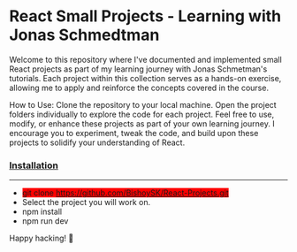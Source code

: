 # React Small Projects - Learning with Jonas Schmedtman
Welcome to this repository where I've documented and implemented small React projects as part of my learning journey with Jonas Schmetman's tutorials. Each project within this collection serves as a hands-on exercise, allowing me to apply and reinforce the concepts covered in the course.

How to Use:
Clone the repository to your local machine.
Open the project folders individually to explore the code for each project.
Feel free to use, modify, or enhance these projects as part of your own learning journey. I encourage you to experiment, tweak the code, and build upon these projects to solidify your understanding of React.

### [Installation](#Installation)
------------------------------------------------------------------------------------------------------------------------------
* <span style="background-color: red;">git clone https://github.com/BishoySK/React-Projects.git</span>
* Select the project you will work on.
* npm install
* npm run dev

  
Happy hacking! 🚀
